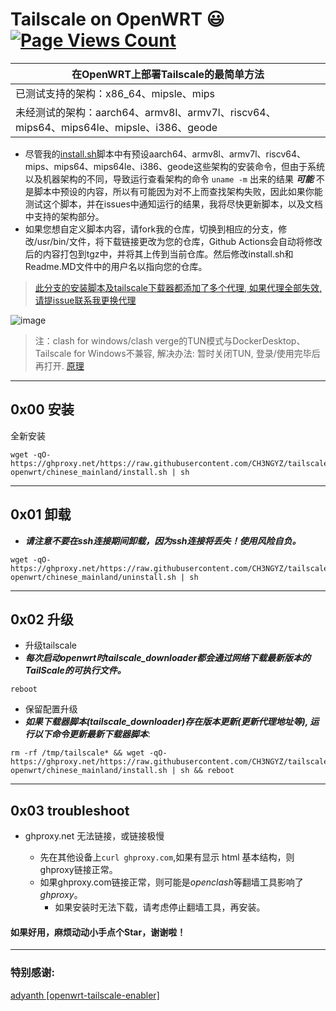# Tailscale on OpenWRT :smiley: [![Page Views Count](https://badges.toozhao.com/badges/01GZWH4F36G14VWXT8RP9KRCYV/green.svg)](https://badges.toozhao.com/stats/01GZWH4F36G14VWXT8RP9KRCYV)

|  在OpenWRT上部署Tailscale的最简单方法 |
| ------------ |
|  已测试支持的架构：x86_64、mipsle、mips |
|  未经测试的架构：aarch64、armv8l、armv7l、riscv64、mips64、mips64le、mipsle、i386、geode |

- 尽管我的[install.sh](https://github.com/CH3NGYZ/tailscale-openwrt/blob/chinese_mainland/install.sh)脚本中有预设aarch64、armv8l、armv7l、riscv64、mips、mips64、mips64le、i386、geode这些架构的安装命令，但由于系统以及机器架构的不同，导致运行查看架构的命令 `uname -m` 出来的结果 ***可能*** 不是脚本中预设的内容，所以有可能因为对不上而查找架构失败，因此如果你能测试这个脚本，并在issues中通知运行的结果，我将尽快更新脚本，以及文档中支持的架构部分。
- 如果您想自定义脚本内容，请fork我的仓库，切换到相应的分支，修改/usr/bin/文件，将下载链接更改为您的仓库，Github Actions会自动将修改后的内容打包到tgz中，并将其上传到当前仓库。然后修改install.sh和Readme.MD文件中的用户名以指向您的仓库。
> [此分支的安装脚本及tailscale下载器都添加了多个代理, 如果代理全部失效, 请提issue联系我更换代理](https://github.com/CH3NGYZ/tailscale-openwrt/issues/7)
> 
![image](https://github.com/CH3NGYZ/tailscale-openwrt/assets/56500405/3823d18e-ccfd-459f-a45d-b451b8160ced)

> 注：clash for windows/clash verge的TUN模式与DockerDesktop、Tailscale for Windows不兼容, 解决办法: 暂时关闭TUN, 登录/使用完毕后再打开.
>  [原理](https://chengyunzhe.notion.site/chengyunzhe/clash-for-windows-docker-tailscale-fccff782bd2c482cb9b7d3dd08c58b18)
------------

## 0x00 安装
全新安装
```
wget -qO- https://ghproxy.net/https://raw.githubusercontent.com/CH3NGYZ/tailscale-openwrt/chinese_mainland/install.sh | sh
```



------------

## 0x01 卸载
- ***请注意不要在ssh连接期间卸载，因为ssh连接将丢失！使用风险自负。***

```
wget -qO- https://ghproxy.net/https://raw.githubusercontent.com/CH3NGYZ/tailscale-openwrt/chinese_mainland/uninstall.sh | sh
```
------------
## 0x02 升级
- 升级tailscale
- ***每次启动openwrt时tailscale_downloader都会通过网络下载最新版本的TailScale的可执行文件。***
```shell
reboot
```

- 保留配置升级
- ***如果下载器脚本(tailscale_downloader)存在版本更新(更新代理地址等), 运行以下命令更新最新下载器脚本***:
```
rm -rf /tmp/tailscale* && wget -qO- https://ghproxy.net/https://raw.githubusercontent.com/CH3NGYZ/tailscale-openwrt/chinese_mainland/install.sh | sh && reboot
```
------------
## 0x03 troubleshoot

- ghproxy.net 无法链接，或链接极慢

  - 先在其他设备上`curl ghproxy.com`,如果有显示 html 基本结构，则ghproxy链接正常。
  - 如果ghproxy.com链接正常，则可能是*openclash*等翻墙工具影响了*ghproxy*。 
    - 如果安装时无法下载，请考虑停止翻墙工具，再安装。
#### 如果好用，麻烦动动小手点个Star，谢谢啦！
------------
### 特别感谢:
[adyanth [openwrt-tailscale-enabler]](https://github.com/adyanth/openwrt-tailscale-enabler) 

